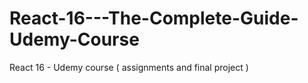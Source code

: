# React-16---The-Complete-Guide-Udemy-Course
React 16 - Udemy course ( assignments and final project )
